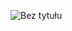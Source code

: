 ![Bez tytułu](https://user-images.githubusercontent.com/69490354/233812124-0321d49c-1517-4bbc-84d4-43167ffe59eb.png)
